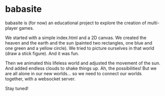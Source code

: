 babasite
========

babasite is (for now) an educational project to explore the creation of multi-player games.

We started with a simple index.html and a 2D canvas. We created the heaven and the earth and the sun
(painted two rectangles, one blue and one green and a yellow circle).
We tried to picture ourselves in that world (draw a stick figure). And it was fun.

Then we animated this lifeless world and adjusted the movement of the sun. And added endless clouds
to shake things up. Ah, the possibilities! But we are all alone in our new worlds… so we need to
connect our worlds together, with a websocket server.

Stay tuned!
